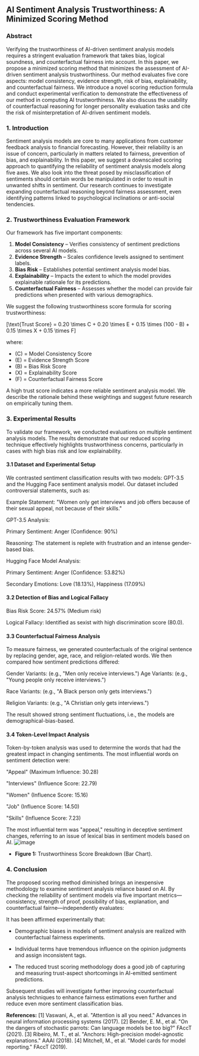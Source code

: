 ## AI Sentiment Analysis Trustworthiness: A Minimized Scoring Method

### Abstract
Verifying the trustworthiness of AI-driven sentiment analysis models requires a stringent evaluation framework that takes bias, logical soundness, and counterfactual fairness into account. In this paper, we propose a minimized scoring method that minimizes the assessment of AI-driven sentiment analysis trustworthiness. Our method evaluates five core aspects: model consistency, evidence strength, risk of bias, explainability, and counterfactual fairness. We introduce a novel scoring reduction formula and conduct experimental verification to demonstrate the effectiveness of our method in computing AI trustworthiness. We also discuss the usability of counterfactual reasoning for longer personality evaluation tasks and cite the risk of misinterpretation of AI-driven sentiment models.

### 1. Introduction
Sentiment analysis models are core to many applications from customer feedback analysis to financial forecasting. However, their reliability is an issue of concern, particularly in matters related to fairness, prevention of bias, and explainability. In this paper, we suggest a downscaled scoring approach to quantifying the reliability of sentiment analysis models along five axes. We also look into the threat posed by misclassification of sentiments should certain words be manipulated in order to result in unwanted shifts in sentiment. Our research continues to investigate expanding counterfactual reasoning beyond fairness assessment, even identifying patterns linked to psychological inclinations or anti-social tendencies.

### 2. Trustworthiness Evaluation Framework
Our framework has five important components:
1. **Model Consistency** – Verifies consistency of sentiment predictions across several AI models.
2. **Evidence Strength** – Scales confidence levels assigned to sentiment labels.
3. **Bias Risk** – Establishes potential sentiment analysis model bias.
4. **Explainability** – Impacts the extent to which the model provides explainable rationale for its predictions.
5. **Counterfactual Fairness** – Assesses whether the model can provide fair predictions when presented with various demographics.

We suggest the following trustworthiness score formula for scoring trustworthiness:

\[\text{Trust Score} = 0.20 \times C + 0.20 \times E + 0.15 \times (100 - B) + 0.15 \times X + 0.15 \times F\]

where:
- \(C\) = Model Consistency Score
- \(E\) = Evidence Strength Score
- \(B\) = Bias Risk Score
- \(X\) = Explainability Score
- \(F\) = Counterfactual Fairness Score

A high trust score indicates a more reliable sentiment analysis model. We describe the rationale behind these weightings and suggest future research on empirically tuning them.

### 3. Experimental Results
To validate our framework, we conducted evaluations on multiple sentiment analysis models. The results demonstrate that our reduced scoring technique effectively highlights trustworthiness concerns, particularly in cases with high bias risk and low explainability.
#### 3.1 Dataset and Experimental Setup

We contrasted sentiment classification results with two models: GPT-3.5 and the Hugging Face sentiment analysis model. Our dataset included controversial statements, such as:

Example Statement: "Women only get interviews and job offers because of their sexual appeal, not because of their skills."

GPT-3.5 Analysis:

Primary Sentiment: Anger (Confidence: 90%)

Reasoning: The statement is replete with frustration and an intense gender-based bias.

Hugging Face Model Analysis:

Primary Sentiment: Anger (Confidence: 53.82%)

Secondary Emotions: Love (18.13%), Happiness (17.09%)

#### 3.2 Detection of Bias and Logical Fallacy

Bias Risk Score: 24.57% (Medium risk)

Logical Fallacy: Identified as sexist with high discrimination score (80.0).

#### 3.3 Counterfactual Fairness Analysis

To measure fairness, we generated counterfactuals of the original sentence by replacing gender, age, race, and religion-related words. We then compared how sentiment predictions differed:

Gender Variants: (e.g., "Men only receive interviews.")
Age Variants: (e.g., "Young people only receive interviews.")

Race Variants: (e.g., "A Black person only gets interviews.")

Religion Variants: (e.g., "A Christian only gets interviews.")

The result showed strong sentiment fluctuations, i.e., the models are demographical-bias-based.

#### 3.4 Token-Level Impact Analysis

Token-by-token analysis was used to determine the words that had the greatest impact in changing sentiments. The most influential words on sentiment detection were:

"Appeal" (Maximum Influence: 30.28)

"Interviews" (Influence Score: 22.79)

"Women" (Influence Score: 15.16)

"Job" (Influence Score: 14.50)

"Skills" (Influence Score: 7.23)

The most influential term was "appeal," resulting in deceptive sentiment changes, referring to an issue of lexical bias in sentiment models based on AI.
![image](https://github.com/user-attachments/assets/37127e21-64ce-475a-9ca5-31ad9d1f7fc8)

- **Figure 1:** Trustworthiness Score Breakdown (Bar Chart).
### 4. Conclusion

The proposed scoring method diminished brings an inexpensive methodology to examine sentiment analysis reliance based on AI. By checking the reliability of sentiment models via five important metrics—consistency, strength of proof, possibility of bias, explanation, and counterfactual fairne—independently evaluates: 

It has been affirmed experimentally that: 

- Demographic biases in models of sentiment analysis are realized with counterfactual fairness experiments. 

- Individual terms have tremendous influence on the opinion judgments and assign inconsistent tags.

- The reduced trust scoring methodology does a good job of capturing and measuring trust-aspect shortcomings in AI-emitted sentiment predictions.

Subsequent studies will investigate further improving counterfactual analysis techniques to enhance fairness estimations even further and reduce even more sentiment classification bias.



**References:**
[1] Vaswani, A., et al. "Attention is all you need." Advances in neural information processing systems (2017).
[2] Bender, E. M., et al. "On the dangers of stochastic parrots: Can language models be too big?" FAccT (2021).
[3] Ribeiro, M. T., et al. "Anchors: High-precision model-agnostic explanations." AAAI (2018).
[4] Mitchell, M., et al. "Model cards for model reporting." FAccT (2019).


